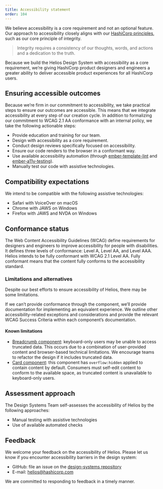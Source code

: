 ```yaml
---
title: Accessibility statement
order: 104
---
```


We believe accessibility is a core requirement and not an optional feature. Our approach to accessibility closely aligns with our [HashiCorp principles](https://www.hashicorp.com/our-principles), such as our core principle of integrity.

> Integrity requires a consistency of our thoughts, words, and actions and a dedication to the truth.

Because we build the Helios Design System with accessibility as a core requirement, we’re giving HashiCorp product designers and engineers a greater ability to deliver accessible product experiences for all HashiCorp users.

## Ensuring accessible outcomes

Because we’re firm in our commitment to accessibility, we take practical steps to ensure our outcomes are accessible. This means that we integrate accessibility at every step of our creation cycle. In addition to formalizing our commitment to WCAG 2.1 AA conformance with an internal policy, we take the following actionable steps:

- Provide education and training for our team.
- Design with accessibility as a core requirement.
- Conduct design reviews specifically focused on accessibility.
- Ensure our code renders to the browser in a conformant way.
- Use available accessibility automation (through [ember-template-lint](https://github.com/ember-template-lint/ember-template-lint) and [ember-a11y-testing](https://github.com/ember-a11y/ember-a11y-testing)).
- Manually test our code with assistive technologies.

## Compatibility expectations

We intend to be compatible with the following assistive technologies:

- Safari with VoiceOver on macOS
- Chrome with JAWS on Windows
- Firefox with JAWS and NVDA on Windows

## Conformance status

The Web Content Accessibility Guidelines (WCAG) define requirements for designers and engineers to improve accessibility for people with disabilities. It defines three levels of conformance: Level A, Level AA, and Level AAA. Helios intends to be fully conformant with WCAG 2.1 Level AA. Fully conformant means that the content fully conforms to the accessibility standard.

### Limitations and alternatives

Despite our best efforts to ensure accessibility of Helios, there may be some limitations.

If we can’t provide conformance through the component, we’ll provide documentation for implementing an equivalent experience. We outline other accessibility-related exceptions and considerations and provide the relevant WCAG Success Criteria within each component’s documentation.

#### Known limitations

- [Breadcrumb component](/components/breadcrumb): keyboard-only users may be unable to access truncated data. This occurs due to a combination of user-provided content and browser-based technical limitations. We encourage teams to refactor the design if it includes truncated data.
- [Card component](/components/card): this component has `overflow:hidden` applied to contain content by default. Consumers must self-edit content to conform to the available space, as truncated content is unavailable to keyboard-only users.

## Assessment approach

The Design Systems Team self-assesses the accessibility of Helios by the following approaches:

- Manual testing with assistive technologies
- Use of available automated checks

## Feedback

We welcome your feedback on the accessibility of Helios. Please let us know if you encounter accessibility barriers in the design system:

- GitHub: file an issue on the [design-systems repository](https://github.com/hashicorp/design-system/issues/new)
- E-mail: [helios@hashicorp.com](mailto:helios@hashicorp.com)

We are committed to responding to feedback in a timely manner.
